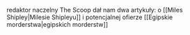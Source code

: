 
redaktor naczelny The Scoop
dał nam dwa artykuły: o [[Miles Shipley|Milesie Shipleyu]] i potencjalnej ofierze [[Egipskie morderstwa|egipskich morderstw]]


